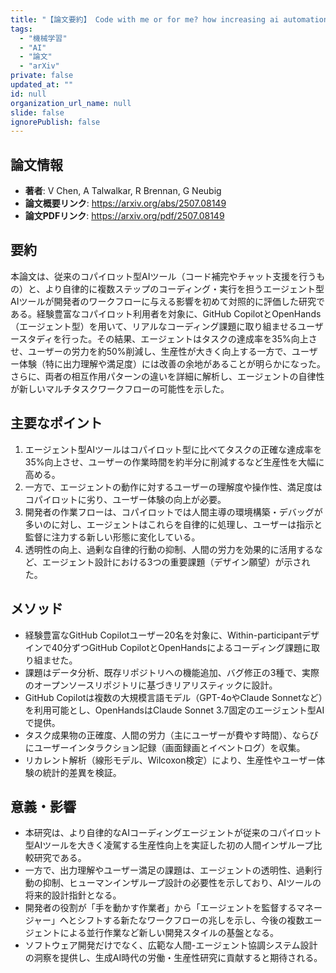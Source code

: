 ```yaml
---
title: "【論文要約】 Code with me or for me? how increasing ai automation transforms developer workflows"
tags:
  - "機械学習"
  - "AI"
  - "論文"
  - "arXiv"
private: false
updated_at: ""
id: null
organization_url_name: null
slide: false
ignorePublish: false
---
```


## 論文情報

- **著者**: V Chen, A Talwalkar, R Brennan, G Neubig
- **論文概要リンク**: https://arxiv.org/abs/2507.08149
- **論文PDFリンク**: https://arxiv.org/pdf/2507.08149

## 要約

本論文は、従来のコパイロット型AIツール（コード補完やチャット支援を行うもの）と、より自律的に複数ステップのコーディング・実行を担うエージェント型AIツールが開発者のワークフローに与える影響を初めて対照的に評価した研究である。経験豊富なコパイロット利用者を対象に、GitHub CopilotとOpenHands（エージェント型）を用いて、リアルなコーディング課題に取り組ませるユーザースタディを行った。その結果、エージェントはタスクの達成率を35%向上させ、ユーザーの労力を約50%削減し、生産性が大きく向上する一方で、ユーザー体験（特に出力理解や満足度）には改善の余地があることが明らかになった。さらに、両者の相互作用パターンの違いを詳細に解析し、エージェントの自律性が新しいマルチタスクワークフローの可能性を示した。

## 主要なポイント

1. エージェント型AIツールはコパイロット型に比べてタスクの正確な達成率を35%向上させ、ユーザーの作業時間を約半分に削減するなど生産性を大幅に高める。
2. 一方で、エージェントの動作に対するユーザーの理解度や操作性、満足度はコパイロットに劣り、ユーザー体験の向上が必要。
3. 開発者の作業フローは、コパイロットでは人間主導の環境構築・デバッグが多いのに対し、エージェントはこれらを自律的に処理し、ユーザーは指示と監督に注力する新しい形態に変化している。
4. 透明性の向上、過剰な自律的行動の抑制、人間の労力を効果的に活用するなど、エージェント設計における3つの重要課題（デザイン願望）が示された。


## メソッド

- 経験豊富なGitHub Copilotユーザー20名を対象に、Within-participantデザインで40分ずつGitHub CopilotとOpenHandsによるコーディング課題に取り組ませた。
- 課題はデータ分析、既存リポジトリへの機能追加、バグ修正の3種で、実際のオープンソースリポジトリに基づきリアリスティックに設計。
- GitHub Copilotは複数の大規模言語モデル（GPT-4oやClaude Sonnetなど）を利用可能とし、OpenHandsはClaude Sonnet 3.7固定のエージェント型AIで提供。
- タスク成果物の正確度、人間の労力（主にユーザーが費やす時間）、ならびにユーザーインタラクション記録（画面録画とイベントログ）を収集。
- リカレント解析（線形モデル、Wilcoxon検定）により、生産性やユーザー体験の統計的差異を検証。

## 意義・影響

- 本研究は、より自律的なAIコーディングエージェントが従来のコパイロット型AIツールを大きく凌駕する生産性向上を実証した初の人間インザループ比較研究である。
- 一方で、出力理解やユーザー満足の課題は、エージェントの透明性、過剰行動の抑制、ヒューマンインザループ設計の必要性を示しており、AIツールの将来的設計指針となる。
- 開発者の役割が「手を動かす作業者」から「エージェントを監督するマネージャー」へとシフトする新たなワークフローの兆しを示し、今後の複数エージェントによる並行作業など新しい開発スタイルの基盤となる。
- ソフトウェア開発だけでなく、広範な人間-エージェント協調システム設計の洞察を提供し、生成AI時代の労働・生産性研究に貢献すると期待される。

